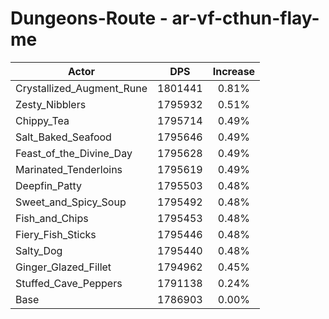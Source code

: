 # Dungeons-Route - ar-vf-cthun-flay-me
| Actor | DPS | Increase |
|---|:---:|:---:|
|Crystallized_Augment_Rune|1801441|0.81%|
|Zesty_Nibblers|1795932|0.51%|
|Chippy_Tea|1795714|0.49%|
|Salt_Baked_Seafood|1795646|0.49%|
|Feast_of_the_Divine_Day|1795628|0.49%|
|Marinated_Tenderloins|1795619|0.49%|
|Deepfin_Patty|1795503|0.48%|
|Sweet_and_Spicy_Soup|1795492|0.48%|
|Fish_and_Chips|1795453|0.48%|
|Fiery_Fish_Sticks|1795446|0.48%|
|Salty_Dog|1795440|0.48%|
|Ginger_Glazed_Fillet|1794962|0.45%|
|Stuffed_Cave_Peppers|1791138|0.24%|
|Base|1786903|0.00%|
